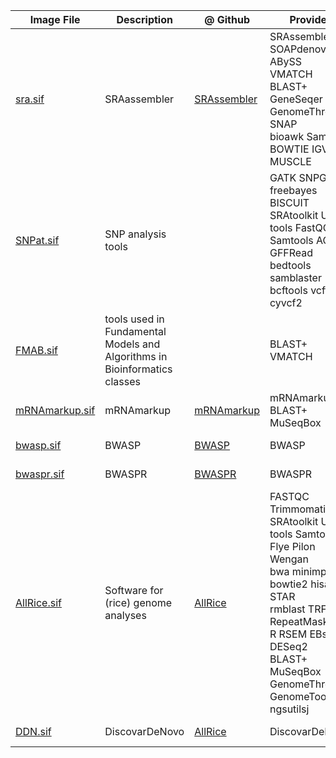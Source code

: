 | Image File | Description | @ Github | Provides | Definition File | Archive | 
| --- | --- | --- | --- | --- | --- |
| [sra.sif](https://brendelgroup.org/SingularityHub/sra.sif) | SRAassembler | [SRAssembler](https://github.com/brendelgroup/SRAssembler) | SRAssembler SOAPdenovo2 ABySS<br>VMATCH BLAST+ GeneSeqer GenomeThreader SNAP<br>bioawk Samtools BOWTIE IGV MUSCLE | [sra.def](https://brendelgroup.org/SingularityHub/sra.def) | [archived versions](https://brendelgroup.org/SingularityHub/sra-archive/) |
| [SNPat.sif](https://brendelgroup.org/SingularityHub/SNPat.sif) | SNP analysis tools | |  GATK SNPGenie freebayes BISCUIT<br> SRAtoolkit UMI-tools FastQC<br> Samtools AGAT GFFRead<br> bedtools samblaster bcftools vcftools cyvcf2 | [SNPat.def](https://brendelgroup.org/SingularityHub/SNPat.def) | [archived versions](https://brendelgroup.org/SingularityHub/SNPat-archive/) |
| [FMAB.sif](https://brendelgroup.org/SingularityHub/FMAB.sif) | tools used in Fundamental Models and Algorithms in Bioinformatics classes| | BLAST+ VMATCH | [FMAB.def](https://brendelgroup.org/SingularityHub/FMAB.def) | [archived versions](https://brendelgroup.org/SingularityHub/FMAB-archive/) |
| [mRNAmarkup.sif](https://brendelgroup.org/SingularityHub/mRNAmarkup.sif) | mRNAmarkup | [mRNAmarkup](https://github.com/brendelgroup/mRNAmarkup) | mRNAmarkup BLAST+ MuSeqBox | [mRNAmarkup.def](https://brendelgroup.org/SingularityHub/mRNAmarkup.def) | [archived versions](https://brendelgroup.org/SingularityHub/mRNAmarkup-archive/) |
| [bwasp.sif](https://brendelgroup.org/SingularityHub/bwasp.sif) | BWASP | [BWASP](https://github.com/brendelgroup/BWASP) | BWASP | [bwasp.def](https://brendelgroup.org/SingularityHub/bwasp.def) | [archived versions](https://brendelgroup.org/SingularityHub/BWASP-archive/) |
| [bwaspr.sif](https://brendelgroup.org/SingularityHub/bwaspr.sif) | BWASPR | [BWASPR](https://github.com/brendelgroup/BWASPR) | BWASPR | [bwaspr.def](https://brendelgroup.org/SingularityHub/bwaspr.def) | [archived versions](https://brendelgroup.org/SingularityHub/BWASPR-archive/) |
| [AllRice.sif](https://brendelgroup.org/SingularityHub/AllRice.sif) | Software for (rice) genome analyses | [AllRice](https://github.com/brendelgroup/AllRice) | FASTQC Trimmomatic SRAtoolkit UMI-tools Samtools<br> Flye Pilon Wengan<br> bwa minimpa2 bowtie2 hisat2 STAR<br> rmblast TRF RepeatMasker<br> R RSEM EBseq DESeq2<br> BLAST+ MuSeqBox GenomeThreader GenomeTools ngsutilsj | [AllRice.def](https://brendelgroup.org/SingularityHub/AllRice.def) | [archived versions](https://brendelgroup.org/SingularityHub/AllRice-archive/) |
| [DDN.sif](https://brendelgroup.org/SingularityHub/DDN.sif) | DiscovarDeNovo | [AllRice](https://github.com/brendelgroup/AllRice) | DiscovarDeNovo | [DDN.def](https://brendelgroup.org/SingularityHub/DDN.def) | [archived versions](https://brendelgroup.org/SingularityHub/AllRice-archive/) |
